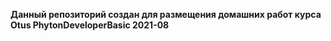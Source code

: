**Данный репозиторий создан для размещения домашних работ курса Otus PhytonDeveloperBasic 2021-08**
